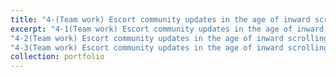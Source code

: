 ```yaml
---
title: "4-(Team work) Escort community updates in the age of inward scrolling"
excerpt: "4-1(Team work) Escort community updates in the age of inward scrolling<br/><img src='/images/4-1(Team work) Escort community updates in the age of inward scrolling.jpg'>"
"4-2(Team work) Escort community updates in the age of inward scrolling<br/><img src='/images/4-1(Team work) Escort community updates in the age of inward scrolling.jpg'>"
"4-3(Team work) Escort community updates in the age of inward scrolling<br/><img src='/images/4-1(Team work) Escort community updates in the age of inward scrolling.jpg'>"
collection: portfolio
---
```


